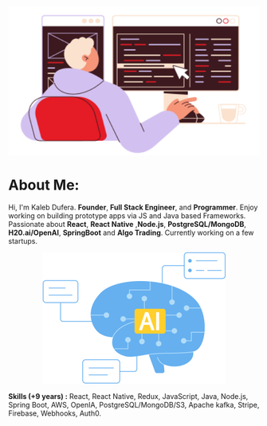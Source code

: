 <p align="center">
  <img src="code.png" width="1300" height="300" />
</p> 


# About Me: 
Hi, I'm Kaleb Dufera. **Founder**, **Full Stack Engineer**, and **Programmer**.
Enjoy working on building prototype apps via JS and Java based Frameworks. 
Passionate about **React**, **React Native** ,**Node.js**, **PostgreSQL/MongoDB**, **H20.ai/OpenAI**, **SpringBoot** and **Algo Trading**.
Currently working on a few startups.

<p align="center">
 <img src="ai.png" />
</p> 

**Skills (+9 years) :** React, React Native, Redux, JavaScript, Java, Node.js, Spring Boot, AWS, OpenIA, PostgreSQL/MongoDB/S3, Apache kafka, Stripe, Firebase, Webhooks, Auth0.
</br>
